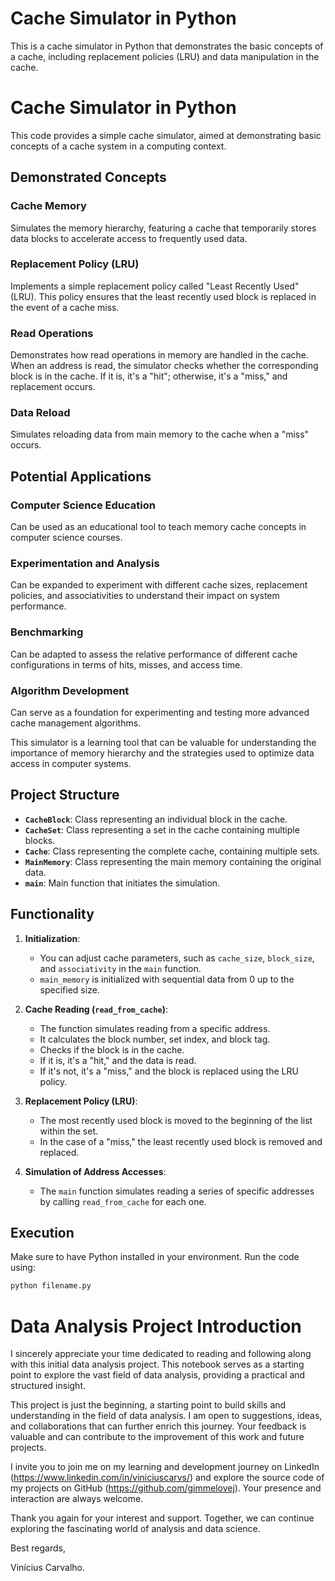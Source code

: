 # Cache Simulator in Python

This is a cache simulator in Python that demonstrates the basic concepts of a cache, including replacement policies (LRU) and data manipulation in the cache.
# Cache Simulator in Python

This code provides a simple cache simulator, aimed at demonstrating basic concepts of a cache system in a computing context.

## Demonstrated Concepts

### Cache Memory

Simulates the memory hierarchy, featuring a cache that temporarily stores data blocks to accelerate access to frequently used data.

### Replacement Policy (LRU)

Implements a simple replacement policy called "Least Recently Used" (LRU). This policy ensures that the least recently used block is replaced in the event of a cache miss.

### Read Operations

Demonstrates how read operations in memory are handled in the cache. When an address is read, the simulator checks whether the corresponding block is in the cache. If it is, it's a "hit"; otherwise, it's a "miss," and replacement occurs.

### Data Reload

Simulates reloading data from main memory to the cache when a "miss" occurs.

## Potential Applications

### Computer Science Education

Can be used as an educational tool to teach memory cache concepts in computer science courses.

### Experimentation and Analysis

Can be expanded to experiment with different cache sizes, replacement policies, and associativities to understand their impact on system performance.

### Benchmarking

Can be adapted to assess the relative performance of different cache configurations in terms of hits, misses, and access time.

### Algorithm Development

Can serve as a foundation for experimenting and testing more advanced cache management algorithms.

This simulator is a learning tool that can be valuable for understanding the importance of memory hierarchy and the strategies used to optimize data access in computer systems.

## Project Structure

- **`CacheBlock`**: Class representing an individual block in the cache.
- **`CacheSet`**: Class representing a set in the cache containing multiple blocks.
- **`Cache`**: Class representing the complete cache, containing multiple sets.
- **`MainMemory`**: Class representing the main memory containing the original data.
- **`main`**: Main function that initiates the simulation.

## Functionality

1. **Initialization**:
    - You can adjust cache parameters, such as `cache_size`, `block_size`, and `associativity` in the `main` function.
    - `main_memory` is initialized with sequential data from 0 up to the specified size.

2. **Cache Reading (`read_from_cache`)**:
    - The function simulates reading from a specific address.
    - It calculates the block number, set index, and block tag.
    - Checks if the block is in the cache.
    - If it is, it's a "hit," and the data is read.
    - If it's not, it's a "miss," and the block is replaced using the LRU policy.

3. **Replacement Policy (LRU)**:
    - The most recently used block is moved to the beginning of the list within the set.
    - In the case of a "miss," the least recently used block is removed and replaced.

4. **Simulation of Address Accesses**:
    - The `main` function simulates reading a series of specific addresses by calling `read_from_cache` for each one.

## Execution

Make sure to have Python installed in your environment. Run the code using:

```bash
python filename.py
```
# Data Analysis Project Introduction

I sincerely appreciate your time dedicated to reading and following along with this initial data analysis project. This notebook serves as a starting point to explore the vast field of data analysis, providing a practical and structured insight.

This project is just the beginning, a starting point to build skills and understanding in the field of data analysis. I am open to suggestions, ideas, and collaborations that can further enrich this journey. Your feedback is valuable and can contribute to the improvement of this work and future projects.

I invite you to join me on my learning and development journey on LinkedIn (https://www.linkedin.com/in/viniciuscarvs/) and explore the source code of my projects on GitHub (https://github.com/gimmelovej). Your presence and interaction are always welcome.

Thank you again for your interest and support. Together, we can continue exploring the fascinating world of analysis and data science.

Best regards,

Vinícius Carvalho.

